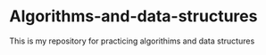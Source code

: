 # Algorithms-and-data-structures
This is my repository for practicing algorithims and data structures
